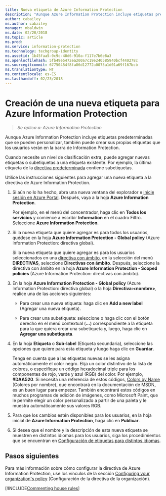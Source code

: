```yaml
---
title: Nueva etiqueta de Azure Information Protection
description: "Aunque Azure Information Protection incluye etiquetas predeterminadas que se pueden personalizar, también puede crear sus propias etiquetas que los usuarios verán en la barra de Information Protection."
author: cabailey
ms.author: cabailey
manager: mbaldwin
ms.date: 02/20/2018
ms.topic: article
ms.prod: 
ms.service: information-protection
ms.technology: techgroup-identity
ms.assetid: 1b45faa5-0c9c-40d6-910a-f117e7b6e8a3
ms.openlocfilehash: 5fb49e5472ea200a7c19e240585940bcf440278c
ms.sourcegitcommit: 67750454f8fa86d12772a0075a1d01a69f167bcb
ms.translationtype: HT
ms.contentlocale: es-ES
ms.lasthandoff: 02/23/2018
---
```

# <a name="how-to-create-a-new-label-for-azure-information-protection"></a>Creación de una nueva etiqueta para Azure Information Protection

>*Se aplica a: Azure Information Protection*

Aunque Azure Information Protection incluye etiquetas predeterminadas que se pueden personalizar, también puede crear sus propias etiquetas que los usuarios verán en la barra de Information Protection.

Cuando necesite un nivel de clasificación extra, puede agregar nuevas etiquetas o subetiquetas a una etiqueta existente. Por ejemplo, la última etiqueta de la [directiva predeterminada](configure-policy-default.md) contiene subetiquetas.

Utilice las instrucciones siguientes para agregar una nueva etiqueta a la directiva de Azure Information Protection.

1. Si aún no lo ha hecho, abra una nueva ventana del explorador e [inicie sesión en Azure Portal](configure-policy.md#signing-in-to-the-azure-portal). Después, vaya a la hoja **Azure Information Protection**.
    
    Por ejemplo, en el menú del concentrador, haga clic en **Todos los servicios** y comience a escribir **Information** en el cuadro Filtro. Seleccione **Azure Information Protection**.

2. Si la nueva etiqueta que quiere agregar es para todos los usuarios, quédese en la hoja **Azure Information Protection - Global policy** (Azure Information Protection: directiva global).
    
    Si la nueva etiqueta que quiere agregar es para los usuarios seleccionados en una [directiva con ámbito](configure-policy-scope.md), en la selección del menú **DIRECTIVAS**, seleccione **Directivas con ámbito**. Después, seleccione la directiva con ámbito en la hoja **Azure Information Protection - Scoped policies** (Azure Information Protection: directivas con ámbito).

3. En la hoja **Azure Information Protection - Global policy** (Azure Information Protection: directiva global) o la hoja **Directiva:\<nombre>**, realice una de las acciones siguientes:
    
    - Para crear una nueva etiqueta: haga clic en **Add a new label** (Agregar una nueva etiqueta).
    
    - Para crear una subetiqueta: seleccione o haga clic con el botón derecho en el menú contextual (**...**) correspondiente a la etiqueta para la que quiera crear una subetiqueta y, luego, haga clic en **Agregar una subetiqueta**.

4. En la hoja **Etiqueta** o **Sub-label** (Etiqueta secundaria), seleccione las opciones que quiere para esta etiqueta y luego haga clic en **Guardar**.
    
    Tenga en cuenta que a las etiquetas nuevas se les asigna automáticamente el color negro. Elija un color distintivo de la lista de colores, o especifique un código hexadecimal triple para los componentes de rojo, verde y azul (RGB) del color. Por ejemplo, **#DAA520**. Si necesita una referencia de estos códigos, [Colors by Name](https://msdn.microsoft.com/library/aa358802\(v=vs.85\).aspx) (Colores por nombre), que encontrará en la documentación de MSDN, es un buen lugar para empezar. También encontrará estos códigos en muchos programas de edición de imágenes, como Microsoft Paint, que le permite elegir un color personalizado a partir de una paleta y le muestra automáticamente sus valores RGB.

5. Para que los cambios estén disponibles para los usuarios, en la hoja inicial de **Azure Information Protection**, haga clic en **Publicar**.

6. Si desea que el nombre y la descripción de esta nueva etiqueta se muestren en distintos idiomas para los usuarios, siga los procedimientos que se encuentran en [Configuración de etiquetas para distintos idiomas](configure-policy-languages.md). 

## <a name="next-steps"></a>Pasos siguientes

Para más información sobre cómo configurar la directiva de Azure Information Protection, use los vínculos de la sección [Configuring your organization's policy](configure-policy.md#configuring-your-organizations-policy) (Configuración de la directiva de la organización).  

[!INCLUDE[Commenting house rules](../includes/houserules.md)]


